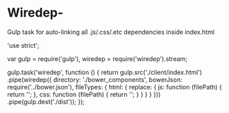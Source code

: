 # Wiredep-
Gulp task for auto-linking all .js/.css/.etc dependencies inside index.html


'use strict';

var gulp    = require('gulp'),
    wiredep = require('wiredep').stream;

gulp.task('wiredep', function () {
  return gulp.src('./client/index.html')
    .pipe(wiredep({
      directory: './bower_components',
      bowerJson: require('../bower.json'),
      fileTypes: {
        html: {
          replace: {
            js: function (filePath) {
              return '<script src="bower_components/' +
                filePath.split('/').pop() + '"></script>';
            },
            css: function (filePath) {
              return '<link rel="stylesheet" href="bower_components/' +
                filePath.split('/').pop() + '" />';
            }
          }
        }
      }
    }))
    .pipe(gulp.dest('./dist'));
});
